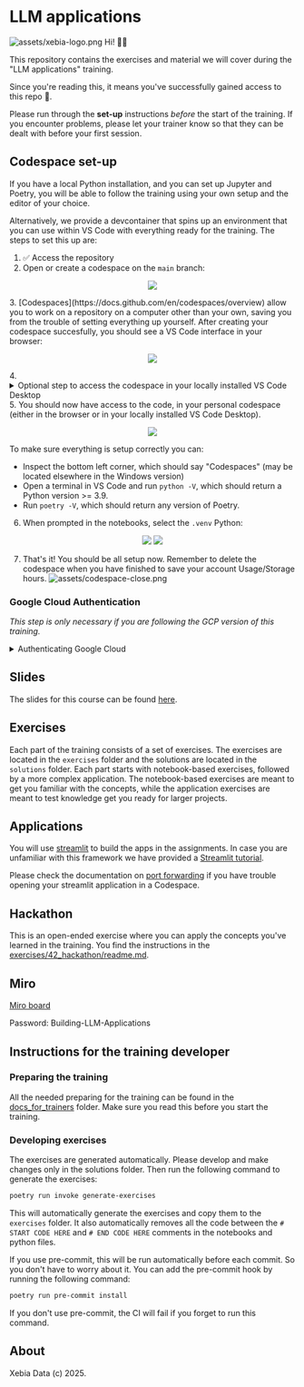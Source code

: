 # LLM applications
![assets/xebia-logo.png](assets/xebia-logo.png)
Hi! 👋🏻

This repository contains the exercises and material we will cover during the "LLM applications" training.

Since you're reading this, it means you've successfully gained access to this repo 🎉.

Please run through the **set-up** instructions _before_ the start of the training. If you encounter problems, please let your trainer know so that they can be dealt with before your first session.

## Codespace set-up

If you have a local Python installation, and you can set up Jupyter and Poetry, you will be able to follow the training using your own setup and the editor of your choice.

Alternatively, we provide a devcontainer that spins up an environment that you can use within VS Code with everything ready for the training. The steps to set this up are:

1. ✅ Access the repository
2. Open or create a codespace on the `main` branch:
<p align="center">
<img src=assets/create-codespace.png>
</p>
3. [Codespaces](https://docs.github.com/en/codespaces/overview) allow you to work on a repository on a computer other than your own, saving you from the trouble of setting everything up yourself. After creating your codespace succesfully, you should see a VS Code interface in your browser:
<p align="center">
<img src=assets/codespace-browser.png>
</p>
4.  <details><summary>Optional step to access the codespace in your locally installed VS Code Desktop</summary> Open the command palette in VS Code you have opened in your browser. To open the command palette, on Mac the shortcut is `⌘+SHIFT+P`, on Windows and Linux it is `Ctrl+Shift+P`. From the command palette, select "Codespaces: Open in VS Code Desktop", and follow the steps to open VS Code locally.
    <p align="center">
    <img src=assets/open-vscode-desktop.png>
    </p>
    </details>
5. You should now have access to the code, in your personal codespace (either in the browser or in your locally installed VS Code Desktop).
<p align="center">
<img src=assets/codespace-vscode.png>
</p>

To make sure everything is setup correctly you can:
- Inspect the bottom left corner, which should say "Codespaces" (may be located elsewhere in the Windows version)
- Open a terminal in VS Code and run `python -V`, which should return a Python version >= 3.9.
- Run `poetry -V`, which should return any version of Poetry.

6. When prompted in the notebooks, select the `.venv` Python:
<p align="center">
<img src=assets/python-interpreter-1.png>
<img src=assets/python-interpreter-2.png>
</p>

7. That's it! You should be all setup now. Remember to delete the codespace when you have finished to save your account Usage/Storage hours.
![assets/codespace-close.png](assets/codespace-close.png)

### Google Cloud Authentication

*This step is only necessary if you are following the GCP version of this training.*

<details>
<summary>Authenticating Google Cloud</summary>

1. Go to the [Google Cloud Console](https://console.cloud.google.com/).
2. In the search bar at the top, search for the project ID used for this training. Your trainer will confirm what this is, but it probably starts with `academy-llm-applications-*`!
3. In your Codespace terminal, run `gcloud auth login` and log in to your Google account.
4. In the same terminal, run `gcloud auth application-default login` and log in to your Google account.
5. Set the project ID by running `gcloud config set project <PROJECT_ID>` in the terminal, replacing `<PROJECT_ID>` with the project ID from step 2.
6. Set the quota project by running `gcloud auth application-default set-quota-project <PROJECT_ID>` in the terminal, again replacing `<PROJECT_ID>` with the project ID from step 2.

</details>

## Slides
The slides for this course can be found [here](https://xebiagroup.sharepoint.com/:f:/r/sites/Training/Gedeelde%20documenten/2.%20Training%20Material/1.%20Master%20Slides/Building%20LLM%20Applications?csf=1&web=1&e=siZQh3).

## Exercises
Each part of the training consists of a set of exercises.
The exercises are located in the `exercises` folder and the solutions are located in the `solutions` folder.
Each part starts with notebook-based exercises, followed by a more complex application.
The notebook-based exercises are meant to get you familiar with the concepts, while the application exercises are meant to test knowledge get you ready for larger projects.

## Applications

You will use [streamlit](https://streamlit.io/) to build the apps in the assignments. In case you are unfamiliar with this framework we have provided a [Streamlit tutorial](./streamlit).

Please check the documentation on [port forwarding](https://docs.github.com/en/codespaces/developing-in-a-codespace/forwarding-ports-in-your-codespace#) if you have trouble opening your streamlit application in a Codespace.

## Hackathon
This is an open-ended exercise where you can apply the concepts you've learned in the training.
You find the instructions in the [exercises/42_hackathon/readme.md](./exercises/42_hackathon/README.md).

## Miro

[Miro board](https://miro.com/app/board/uXjVLYCaxj8=/?share_link_id=765687895125)

Password: Building-LLM-Applications

## Instructions for the training developer
### Preparing the training
All the needed preparing for the training can be found in the [docs_for_trainers](docs_for_trainers/READMD.md) folder.
Make sure you read this before you start the training.

### Developing exercises
The exercises are generated automatically.
Please develop and make changes only in the solutions folder.
Then run the following command to generate the exercises:

```bash
poetry run invoke generate-exercises
```

This will automatically generate the exercises and copy them to the `exercises` folder.
It also automatically removes all the code between the `# START CODE HERE` and `# END CODE HERE` comments in the notebooks and python files.

If you use pre-commit, this will be run automatically before each commit.
So you don't have to worry about it.
You can add the pre-commit hook by running the following command:

```bash
poetry run pre-commit install
```

If you don't use pre-commit, the CI will fail if you forget to run this command.

## About

Xebia Data (c) 2025.

